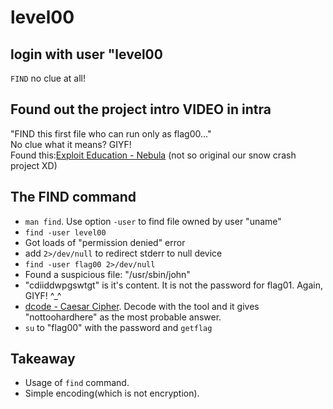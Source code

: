 # level00

## login with user "level00
`FIND` no clue at all!

## Found out the project intro VIDEO in intra
"FIND this first file who can run only as flag00..."  
No clue what it means? GIYF!  
Found this:[Exploit Education - Nebula](https://exploit.education/nebula/) (not so original our snow crash project XD)

## The FIND command
- `man find`. Use option `-user` to find file owned by user "uname"
- `find -user level00`
- Got loads of "permission denied" error
- add `2>/dev/null` to redirect stderr to null device
- `find -user flag00 2>/dev/null`
- Found a suspicious file: "/usr/sbin/john"
- "cdiiddwpgswtgt" is it's content. It is not the password for flag01. Again, GIYF! ^_^
- [dcode - Caesar Cipher](https://www.dcode.fr/caesar-cipher). Decode with the tool and it gives "nottoohardhere" as the most probable answer.
- `su` to "flag00" with the password and `getflag`

## Takeaway
- Usage of `find` command. 
- Simple encoding(which is not encryption).

